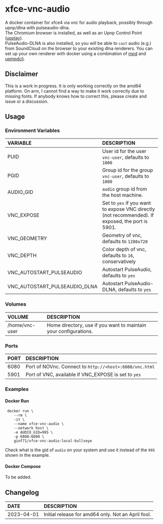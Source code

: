# xfce-vnc-audio

A docker container for xfce4 via vnc for audio playback, possibly through upnp/dlna with pulseaudio-dlna.  
The Chromium browser is installed, as well as an Upnp Control Point ([upplay](https://www.lesbonscomptes.com/upplay/index.html)).  
PulseAudio-DLNA is also installed, so you will be able to `cast` audio (e.g.) from SoundCloud on the browser to your existing dlna renderers. You can set up your own renderer with docker using a combination of [mpd](https://github.com/GioF71/mpd-alsa-docker) and [upmpdcli](https://github.com/GioF71/upmpdcli-docker).

## Disclaimer

This is a work in progress. It is only working correctly on the amd64 platform. On arm, I cannot find a way to make it work correctly due to missing fonts. If anybody knows how to correct this, please create and issue or a discussion.  

## Usage

### Environment Variables

VARIABLE|DESCRIPTION
:---|:---
PUID|User id for the user `vnc-user`, defaults to `1000`
PGID|Group id for the group `vnc-user`, defaults to `1000`
AUDIO_GID|`audio` group id from the host machine.
VNC_EXPOSE|Set to `yes` if you want to expose VNC directly (not recommended). If exposed, the port is 5901.
VNC_GEOMETRY|Geometry of vnc, defaults to `1280x720`
VNC_DEPTH|Color depth of vnc, defaults to `16`, conservatively
VNC_AUTOSTART_PULSEAUDIO|Autostart PulseAudio, defaults to `yes`
VNC_AUTOSTART_PULSEAUDIO_DLNA|Autostart PulseAudio-DLNA, defaults to `yes`

### Volumes

VOLUME|DESCRIPTION
:---|:---
/home/vnc-user|Home directory, use if you want to maintain your configurations.

### Ports

PORT|DESCRIPTION
:---|:---
6080|Port of NOVnc. Connect to `http://<host>:6080/vnc.html`
5901|Port of VNC, available if VNC_EXPOSE is set to `yes`

### Examples

#### Docker Run

```text
 docker run \
    --rm \
    -it \
    --name xfce-vnc-audio \
    --network host \
    -e AUDIO_GID=995 \
    -p 6080:6080 \
    giof71/xfce-vnc-audio:local-bullseye
```

Check what is the gid of `audio` on your system and use it instead of the `995` shown in the example.

#### Docker Compose

To be added.

## Changelog

DATE|DESCRIPTION
:---|:---
2023-04-01|Initial release for amd64 only. Not an April fool.